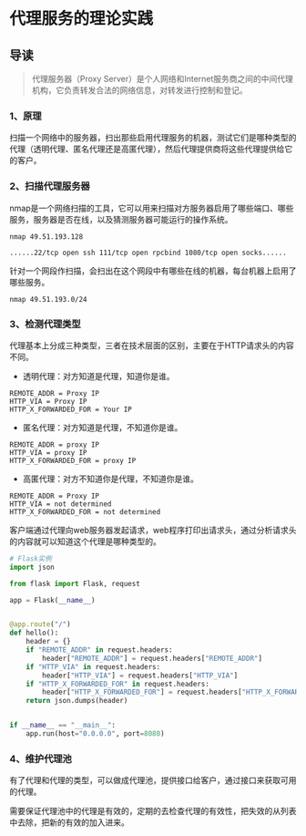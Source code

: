 # 代理服务的理论实践

## 导读

> 代理服务器（Proxy Server）是个人网络和Internet服务商之间的中间代理机构，它负责转发合法的网络信息，对转发进行控制和登记。

### 1、原理

扫描一个网络中的服务器，扫出那些启用代理服务的机器，测试它们是哪种类型的代理（透明代理、匿名代理还是高匿代理），然后代理提供商将这些代理提供给它的客户。

### 2、扫描代理服务器

nmap是一个网络扫描的工具，它可以用来扫描对方服务器启用了哪些端口、哪些服务，服务器是否在线，以及猜测服务器可能运行的操作系统。

```shell
nmap 49.51.193.128

......22/tcp open ssh 111/tcp open rpcbind 1080/tcp open socks......
```

针对一个网段作扫描，会扫出在这个网段中有哪些在线的机器，每台机器上启用了哪些服务。

```shell
nmap 49.51.193.0/24
```

### 3、检测代理类型

代理基本上分成三种类型，三者在技术层面的区别，主要在于HTTP请求头的内容不同。

- 透明代理：对方知道是代理，知道你是谁。

```shell
REMOTE_ADDR = Proxy IP
HTTP_VIA = Proxy IP
HTTP_X_FORWARDED_FOR = Your IP
```

- 匿名代理：对方知道是代理，不知道你是谁。

```shell
REMOTE_ADDR = proxy IP
HTTP_VIA = proxy IP
HTTP_X_FORWARDED_FOR = proxy IP
```

- 高匿代理：对方不知道你是代理，不知道你是谁。

```shell
REMOTE_ADDR = Proxy IP
HTTP_VIA = not determined
HTTP_X_FORWARDED_FOR = not determined
```

客户端通过代理向web服务器发起请求，web程序打印出请求头，通过分析请求头的内容就可以知道这个代理是哪种类型的。

```python
# Flask实例
import json

from flask import Flask, request

app = Flask(__name__)


@app.route("/")
def hello():
    header = {}
    if "REMOTE_ADDR" in request.headers:
        header["REMOTE_ADDR"] = request.headers["REMOTE_ADDR"]
    if "HTTP_VIA" in request.headers:
        header["HTTP_VIA"] = request.headers["HTTP_VIA"]
    if "HTTP_X_FORWARDED_FOR" in request.headers:
        header["HTTP_X_FORWARDED_FOR"] = request.headers["HTTP_X_FORWARDED_FOR"]
    return json.dumps(header)


if __name__ == "__main__":
    app.run(host="0.0.0.0", port=8080)

```

### 4、维护代理池

有了代理和代理的类型，可以做成代理池，提供接口给客户，通过接口来获取可用的代理。

需要保证代理池中的代理是有效的，定期的去检查代理的有效性，把失效的从列表中去除，把新的有效的加入进来。
